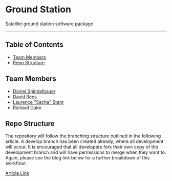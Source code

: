 # Ground Station
Satellite ground station software package

---

## Table of Contents
 
- [Team Members](#team-members)
- [Repo Structure](#repo-structure)
 
## Team Members
- [Daniel Spindelbauer](https://github.com/sdaniel55)
- [David Rees](https://github.com/deltasc)
- [Laurence "Sacha" Stant](https://github.com/helgrind)
- Richard Duke

## Repo Structure
The repository will follow the branching structure outlined in the following article. A develop branch has been created already, where all development will occur. It is encouraged that all developers fork their own copy of the development branch and will have permissions to merge when they want to. Again, please see the blog link below for a further breakdown of this workflow:



[Article Link](http://nvie.com/posts/a-successful-git-branching-model/)
